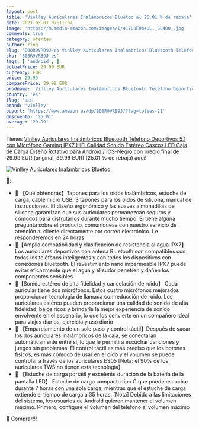 ```yaml
---
layout: post
title: 'Vinlley Auriculares Inalámbricos Bluetoo al 25.01 % de rebaja'
date: 2021-03-01 07:11:07
image: 'https://m.media-amazon.com/images/I/417LuEQb4uL._SL400_.jpg'
comments: true
category: ofertas
author: ring
slug: 'B08R9VRB9J-es Vinlley Auriculares Inalámbricos Bluetooth Telefono...'
sku: 'B08R9VRB9J-es'
tags: [ 'android', ]
actualPrice: 29.99 EUR
currency: EUR
price: 29.99
comparePrice: 39.99 EUR
prodname: 'Vinlley Auriculares Inalámbricos Bluetooth Telefono Deportivos 5.1 con Micrófono Gaming IPX7 HiFi Calidad Sonido Estéreo Cascos LED Caja de Carga Diseño Rotativo para Android / IOS-Negro'
country: 'es'
flag: '🇪🇸'
brand: 'vinlley'
buyurl: 'https://www.amazon.es/dp/B08R9VRB9J/?tag=tolees-21'
descuento: '25.01'
average: '29.99'
---
```


Tienes [Vinlley Auriculares Inalámbricos Bluetooth Telefono Deportivos 5.1 con Micrófono Gaming IPX7 HiFi Calidad Sonido Estéreo Cascos LED Caja de Carga Diseño Rotativo para Android / IOS-Negro](https://www.amazon.es/dp/B08R9VRB9J/?tag=tolees-21) con precio final de  29.99 EUR (original: 39.99 EUR) (25.01 %  de rebaja) aqui!

[![Vinlley Auriculares Inalámbricos Bluetoo](https://m.media-amazon.com/images/I/417LuEQb4uL._SL400_.jpg)](https://www.amazon.es/dp/B08R9VRB9J/?tag=tolees-21)

🔎:

- 🎵 【Qué obtendrás】Tapones para los oídos inalámbricos, estuche de carga, cable micro USB, 3 tapones para los oídos de silicona, manual de instrucciones. El diseño ergonómico y las suaves almohadillas de silicona garantizan que sus auriculares permanezcan seguros y cómodos para disfrutarlos durante mucho tiempo. Si tiene alguna pregunta sobre el producto, comuníquese con nuestro servicio de atención al cliente directamente por correo electrónico. Le responderemos en 24 horas
- 🎵【Amplia compatibilidad y clasificación de resistencia al agua IPX7】 Los auriculares deportivos con antena Bluetooth son compatibles con todos los teléfonos inteligentes y con todos los dispositivos con conexiones Bluetooth. El revestimiento nano impermeable IPX7 puede evitar eficazmente que el agua y el sudor penetren y dañen los componentes sensibles
- 🎵【Sonido estéreo de alta fidelidad y cancelación de ruido】 Cada auricular tiene dos micrófonos. Estos cuatro micrófonos mejorados proporcionan tecnología de llamada con reducción de ruido. Los auriculares estéreo pueden proporcionar una calidad de sonido de alta fidelidad, bajos ricos y brindarle la mejor experiencia de sonido envolvente en el escenario, lo que los convierte en un compañero ideal para viajes diarios, ejercicio y uso diario
- 🎵 【Emparejamiento de un solo paso y control táctil】Después de sacar los dos auriculares inalámbricos de la caja, se conectarán automáticamente entre sí, lo que le permitirá escuchar canciones y juegos sin problemas. El control táctil es más preciso que los botones físicos, es más cómodo de usar en el oído y el volumen se puede controlar a través de los auriculares ES05 [Nota: el 90% de los auriculares TWS no tienen esta tecnología]
- 🎵 【Estuche de carga portátil y excelente duración de la batería de la pantalla LED】 Estuche de carga compacto tipo C que puede escuchar durante 7 horas con una sola carga, mientras que el estuche de carga extiende el tiempo de carga a 35 horas. [Nota] Debido a las limitaciones del sistema, los usuarios de Android quieren mantener el volumen máximo. Primero, configure el volumen del teléfono al volumen máximo

[🛒 Comprar!!!](https://www.amazon.es/dp/B08R9VRB9J/?tag=tolees-21)
